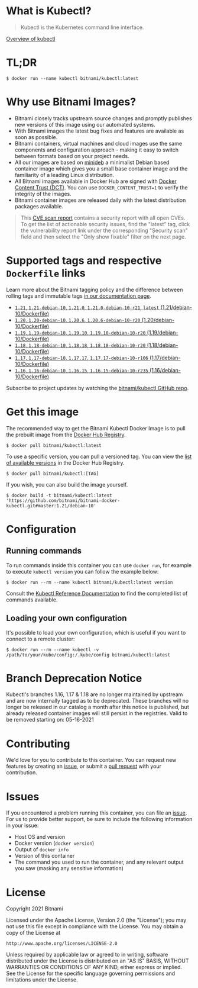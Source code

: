 
# What is Kubectl?

> Kubectl is the Kubernetes command line interface.

[Overview of kubectl](https://kubernetes.io/docs/reference/kubectl/overview/)

# TL;DR

```console
$ docker run --name kubectl bitnami/kubectl:latest
```

# Why use Bitnami Images?

* Bitnami closely tracks upstream source changes and promptly publishes new versions of this image using our automated systems.
* With Bitnami images the latest bug fixes and features are available as soon as possible.
* Bitnami containers, virtual machines and cloud images use the same components and configuration approach - making it easy to switch between formats based on your project needs.
* All our images are based on [minideb](https://github.com/bitnami/minideb) a minimalist Debian based container image which gives you a small base container image and the familiarity of a leading Linux distribution.
* All Bitnami images available in Docker Hub are signed with [Docker Content Trust (DCT)](https://docs.docker.com/engine/security/trust/content_trust/). You can use `DOCKER_CONTENT_TRUST=1` to verify the integrity of the images.
* Bitnami container images are released daily with the latest distribution packages available.


> This [CVE scan report](https://quay.io/repository/bitnami/kubectl?tab=tags) contains a security report with all open CVEs. To get the list of actionable security issues, find the "latest" tag, click the vulnerability report link under the corresponding "Security scan" field and then select the "Only show fixable" filter on the next page.

# Supported tags and respective `Dockerfile` links

Learn more about the Bitnami tagging policy and the difference between rolling tags and immutable tags [in our documentation page](https://docs.bitnami.com/tutorials/understand-rolling-tags-containers/).


* [`1.21`, `1.21-debian-10`, `1.21.0`, `1.21.0-debian-10-r21`, `latest` (1.21/debian-10/Dockerfile)](https://github.com/bitnami/bitnami-docker-kubectl/blob/1.21.0-debian-10-r21/1.21/debian-10/Dockerfile)
* [`1.20`, `1.20-debian-10`, `1.20.6`, `1.20.6-debian-10-r20` (1.20/debian-10/Dockerfile)](https://github.com/bitnami/bitnami-docker-kubectl/blob/1.20.6-debian-10-r20/1.20/debian-10/Dockerfile)
* [`1.19`, `1.19-debian-10`, `1.19.10`, `1.19.10-debian-10-r20` (1.19/debian-10/Dockerfile)](https://github.com/bitnami/bitnami-docker-kubectl/blob/1.19.10-debian-10-r20/1.19/debian-10/Dockerfile)
* [`1.18`, `1.18-debian-10`, `1.18.18`, `1.18.18-debian-10-r20` (1.18/debian-10/Dockerfile)](https://github.com/bitnami/bitnami-docker-kubectl/blob/1.18.18-debian-10-r20/1.18/debian-10/Dockerfile)
* [`1.17`, `1.17-debian-10`, `1.17.17`, `1.17.17-debian-10-r106` (1.17/debian-10/Dockerfile)](https://github.com/bitnami/bitnami-docker-kubectl/blob/1.17.17-debian-10-r106/1.17/debian-10/Dockerfile)
* [`1.16`, `1.16-debian-10`, `1.16.15`, `1.16.15-debian-10-r235` (1.16/debian-10/Dockerfile)](https://github.com/bitnami/bitnami-docker-kubectl/blob/1.16.15-debian-10-r235/1.16/debian-10/Dockerfile)

Subscribe to project updates by watching the [bitnami/kubectl GitHub repo](https://github.com/bitnami/bitnami-docker-kubectl).

# Get this image

The recommended way to get the Bitnami Kubectl Docker Image is to pull the prebuilt image from the [Docker Hub Registry](https://hub.docker.com/r/bitnami/kubectl).

```console
$ docker pull bitnami/kubectl:latest
```

To use a specific version, you can pull a versioned tag. You can view the [list of available versions](https://hub.docker.com/r/bitnami/kubectl/tags/) in the Docker Hub Registry.

```console
$ docker pull bitnami/kubectl:[TAG]
```

If you wish, you can also build the image yourself.

```console
$ docker build -t bitnami/kubectl:latest 'https://github.com/bitnami/bitnami-docker-kubectl.git#master:1.21/debian-10'
```

# Configuration

## Running commands

To run commands inside this container you can use `docker run`, for example to execute `kubectl version` you can follow the example below:

```console
$ docker run --rm --name kubectl bitnami/kubectl:latest version
```

Consult the [Kubectl Reference Documentation](https://kubernetes.io/docs/reference/generated/kubectl/kubectl-commands) to find the completed list of commands available.

## Loading your own configuration

It's possible to load your own configuration, which is useful if you want to connect to a remote cluster:

```console
$ docker run --rm --name kubectl -v /path/to/your/kube/config:/.kube/config bitnami/kubectl:latest
```

# Branch Deprecation Notice

Kubectl's branches 1.16, 1.17 & 1.18 are no longer maintained by upstream and are now internally tagged as to be deprecated. These branches will no longer be released in our catalog a month after this notice is published, but already released container images will still persist in the registries. Valid to be removed starting on: 05-16-2021

# Contributing

We'd love for you to contribute to this container. You can request new features by creating an [issue](https://github.com/bitnami/bitnami-docker-kubectl/issues), or submit a [pull request](https://github.com/bitnami/bitnami-docker-kubectl/pulls) with your contribution.

# Issues

If you encountered a problem running this container, you can file an [issue](https://github.com/bitnami/bitnami-docker-kubectl/issues/new). For us to provide better support, be sure to include the following information in your issue:

- Host OS and version
- Docker version (`docker version`)
- Output of `docker info`
- Version of this container
- The command you used to run the container, and any relevant output you saw (masking any sensitive information)

# License

Copyright 2021 Bitnami

Licensed under the Apache License, Version 2.0 (the "License");
you may not use this file except in compliance with the License.
You may obtain a copy of the License at

    http://www.apache.org/licenses/LICENSE-2.0

Unless required by applicable law or agreed to in writing, software
distributed under the License is distributed on an "AS IS" BASIS,
WITHOUT WARRANTIES OR CONDITIONS OF ANY KIND, either express or implied.
See the License for the specific language governing permissions and
limitations under the License.
